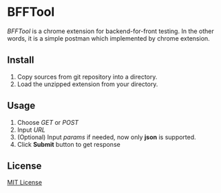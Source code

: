 # BFFTool
*BFFTool* is a chrome extension for backend-for-front testing. In the other words, it is a simple postman which implemented by chrome extension.

## Install
1. Copy sources from git repository into a directory.
1. Load the unzipped extension from your directory.

## Usage
1. Choose *GET* or *POST*
1. Input *URL*
1. (Optional) Input *params* if needed, now only **json** is supported.
1. Click **Submit** button to get response

## License
[MIT License](https://github.com/hqwhqwhq/BFFTool/blob/main/LICENSE)